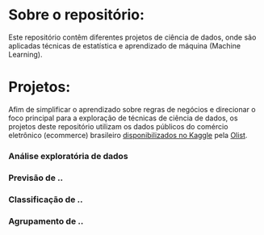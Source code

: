 # Sobre o repositório:

Este repositório contêm diferentes projetos de ciência de dados, onde são aplicadas técnicas de estatística e aprendizado de  máquina (Machine Learning).

# Projetos:

Afim de simplificar o aprendizado sobre regras de negócios e direcionar o foco principal para a exploração de  técnicas de ciência de dados, os projetos deste repositório utilizam os dados públicos do comércio eletrônico (ecommerce) brasileiro [disponibilizados no Kaggle](https://www.kaggle.com/olistbr/brazilian-ecommerce) pela [Olist]( https://olist.com/).

### Análise exploratória de dados
### Previsão de ..
### Classificação de ..
### Agrupamento de ..
